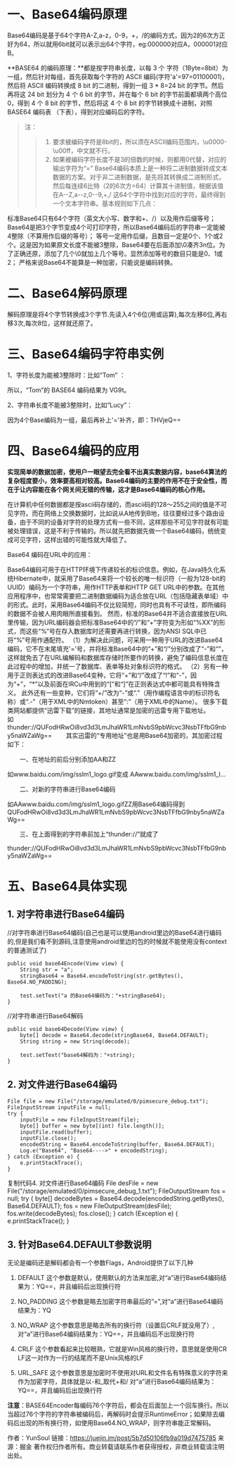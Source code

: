 # 一、Base64编码原理

Base64编码是基于64个字符A-Z,a-z，0-9，+，/的编码方式，因为2的6次方正好为64，所以就用6bit就可以表示出64个字符，eg:000000对应A，000001对应B。

**BASE64 的编码原理：**都是按字符串长度，以每 3 个 字符（1Byte=8bit）为一组，然后针对每组，首先获取每个字符的 ASCII 编码(字符'a'=97=01100001)，然后将 ASCII 编码转换成 8 bit 的二进制，得到一组 3 * 8=24 bit 的字节。然后再将这 24 bit 划分为 4 个 6 bit 的字节，并在每个 6 bit 的字节前面都填两个高位 0，得到 4 个 8 bit 的字节，然后将这 4 个 8 bit 的字节转换成十进制，对照 BASE64 编码表 （下表），得到对应编码后的字符。

>注：
>
>>1. 要求被编码字符是8bit的，所以须在ASCII编码范围内，\u0000-\u00ff，中文就不行。
>>2. 如果被编码字符长度不是3的倍数的时候，则都用0代替，对应的输出字符为“=”
Base64编码本质上是一种将二进制数据转成文本数据的方案。对于非二进制数据，是先将其转换成二进制形式，然后每连续6比特（2的6次方=64）计算其十进制值，根据该值在A--Z,a--z,0--9,+,/ 这64个字符中找到对应的字符，最终得到一个文本字符串。基本规则如下几点：

标准Base64只有64个字符（英文大小写、数字和+、/）以及用作后缀等号；
Base64是把3个字节变成4个可打印字符，所以Base64编码后的字符串一定能被4整除（不算用作后缀的等号）；
等号一定用作后缀，且数目一定是0个、1个或2个。这是因为如果原文长度不能被3整除，Base64要在后面添加\0凑齐3n位。为了正确还原，添加了几个\0就加上几个等号。显然添加等号的数目只能是0、1或2；
严格来说Base64不能算是一种加密，只能说是编码转换。

# 二、Base64解码原理

解码原理是将4个字节转换成3个字节.先读入4个6位(用或运算),每次左移6位,再右移3次,每次8位，这样就还原了。

# 三、Base64编码字符串实例

1、字符长度为能被3整除时：比如“Tom” ：

所以，“Tom”的 BASE64 编码结果为 VG9t。

2、字符串长度不能被3整除时，比如“Lucy”：

因为4个Base编码为一组，最后再补上'='补齐，即：THVjeQ==

# 四、Base64编码的应用


**实现简单的数据加密，使用户一眼望去完全看不出真实数据内容，base64算法的复杂程度要小，效率要高相对较高。Base64编码的主要的作用不在于安全性，而在于让内容能在各个网关间无错的传输，这才是Base64编码的核心作用。**

在计算机中任何数据都是按ascii码存储的，而ascii码的128～255之间的值是不可见字符。而在网络上交换数据时，比如说从A地传到B地，往往要经过多个路由设备，由于不同的设备对字符的处理方式有一些不同，这样那些不可见字符就有可能被处理错误，这是不利于传输的。所以就先把数据先做一个Base64编码，统统变成可见字符，这样出错的可能性就大降低了。

Base64 编码在URL中的应用：

Base64编码可用于在HTTP环境下传递较长的标识信息。例如，在Java持久化系统Hibernate中，就采用了Base64来将一个较长的唯一标识符（一般为128-bit的UUID）编码为一个字符串，用作HTTP表单和HTTP GET URL中的参数。在其他应用程序中，也常常需要把二进制数据编码为适合放在URL（包括隐藏表单域）中的形式。此时，采用Base64编码不仅比较简短，同时也具有不可读性，即所编码的数据不会被人用肉眼所直接看到。
然而，标准的Base64并不适合直接放在URL里传输，因为URL编码器会把标准Base64中的“/”和“+”字符变为形如“%XX”的形式，而这些“%”号在存入数据库时还需要再进行转换，因为ANSI SQL中已将“%”号用作通配符。
（1）为解决此问题，可采用一种用于URL的改进Base64编码，它不在末尾填充'='号，并将标准Base64中的“+”和“/”分别改成了“-”和“”，这样就免去了在URL编解码和数据库存储时所要作的转换，避免了编码信息长度在此过程中的增加，并统一了数据库、表单等处对象标识符的格式。
（2）另有一种用于正则表达式的改进Base64变种，它将“+”和“/”改成了“!”和“-”，因为“+”，“*”以及前面在IRCu中用到的“[”和“]”在正则表达式中都可能具有特殊含义。
此外还有一些变种，它们将“+/”改为“-”或“.”（用作编程语言中的标识符名称）或“.-”（用于XML中的Nmtoken）甚至“:”（用于XML中的Name）。
很多下载类网站都提供“迅雷下载”的链接，其地址通常是加密的迅雷专用下载地址。
  如thunder://QUFodHRwOi8vd3d3LmJhaWR1LmNvbS9pbWcvc3NsbTFfbG9nby5naWZaWg==
  其实迅雷的“专用地址”也是用Base64加密的，其加密过程如下：

  一、在地址的前后分别添加AA和ZZ

如www.baidu.com/img/sslm1_logo.gif变成
AAwww.baidu.com/img/sslm1_l…

  二、对新的字符串进行Base64编码

如AAwww.baidu.com/img/sslm1_logo.gifZZ用Base64编码得到QUFodHRwOi8vd3d3LmJhaWR1LmNvbS9pbWcvc3NsbTFfbG9nby5naWZaWg==

  三、在上面得到的字符串前加上“thunder://”就成了

thunder://QUFodHRwOi8vd3d3LmJhaWR1LmNvbS9pbWcvc3NsbTFfbG9nby5naWZaWg==


# 五、Base64具体实现

## 1. 对字符串进行Base64编码

//对字符串进行Base64编码(自己也是可以使用android里边的Base64进行编码的,但是我们看不到源码,注意使用android里边的包的时候就不能使用没有context的普通测试了)

    public void base64Encode(View view) {
        String str = "a";
        stringBase64 = Base64.encodeToString(str.getBytes(), Base64.NO_PADDING);
        
        test.setText("a 的Base64编码为："+stringBase64);
    }

//对字符串进行Base64解码

    public void base64Decode(View view) {
        byte[] decode = Base64.decode(stringBase64, Base64.DEFAULT);
        String string = new String(decode);
        
        test.setText("base64解码为："+string);
    }

## 2. 对文件进行Base64编码

	File file = new File("/storage/emulated/0/pimsecure_debug.txt");
	FileInputStream inputFile = null;
	try {
	    inputFile = new FileInputStream(file);
	    byte[] buffer = new byte[(int) file.length()];
	    inputFile.read(buffer);
	    inputFile.close();
	    encodedString = Base64.encodeToString(buffer, Base64.DEFAULT);
	    Log.e("Base64", "Base64---->" + encodedString);
	} catch (Exception e) {
	    e.printStackTrace();
	}

复制代码4. 对文件进行Base64编码
	File desFile = new File("/storage/emulated/0/pimsecure_debug_1.txt");
	FileOutputStream  fos = null;
	try {
	    byte[] decodeBytes = Base64.decode(encodedString.getBytes(), Base64.DEFAULT);
	    fos = new FileOutputStream(desFile);
	    fos.write(decodeBytes);
	    fos.close();
	} catch (Exception e) {
	    e.printStackTrace();
	}

## 3. 针对Base64.DEFAULT参数说明

无论是编码还是解码都会有一个参数Flags，Android提供了以下几种

1. DEFAULT 这个参数是默认，使用默认的方法来加密,对“a”进行Base64编码结果为：YQ==，并且编码后出现换行符

2. NO_PADDING 这个参数是略去加密字符串最后的”=”,对“a”进行Base64编码结果为：YQ

3. NO_WRAP 这个参数意思是略去所有的换行符（设置后CRLF就没用了）,对“a”进行Base64编码结果为：YQ==，并且编码后不出现换行符

4. CRLF 这个参数看起来比较眼熟，它就是Win风格的换行符，意思就是使用CR LF这一对作为一行的结尾而不是Unix风格的LF

5. URL_SAFE 这个参数意思是加密时不使用对URL和文件名有特殊意义的字符来作为加密字符，具体就是以-和_取代+和/
对“a”进行Base64编码结果为：YQ==，并且编码后出现换行符

**注意**：BASE64Encoder每编码76个字符后，都会在后面加上一个回车换行。所以当超过76个字符的字符串被编码后，再解码时会提示RuntimeError；如果除去编码后出现的所有换行符，如使用Base64.NO_WRAP，则字符串能正常解码。

作者：YunSoul
链接：https://juejin.im/post/5b7d50106fb9a019d7475785
来源：掘金
著作权归作者所有。商业转载请联系作者获得授权，非商业转载请注明出处。